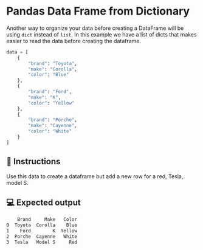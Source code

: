 # Pandas Data Frame from Dictionary

Another way to organize your data before creating a DataFrame will be using `dict` instead of `list`.
In this example we have a list of dicts that makes easier to read the data before creating the dataframe.

```python
data = [
    { 
        "brand": "Toyota", 
        "make": "Corolla",
        "color": "Blue"
    },
    {
        "brand": "Ford", 
        "make": "K",
        "color": "Yellow"
    },
    {
        "brand": "Porche", 
        "make": "Cayenne",
        "color": "White"
    }
]
```

## 📝 Instructions

Use this data to create a dataframe but add a new row for a red, Tesla, model S.

## 💻 Expected output

```bash
    Brand     Make   Color
0  Toyota  Corolla    Blue
1    Ford        K  Yellow
2  Porche  Cayenne   White
3  Tesla   Model S     Red
```